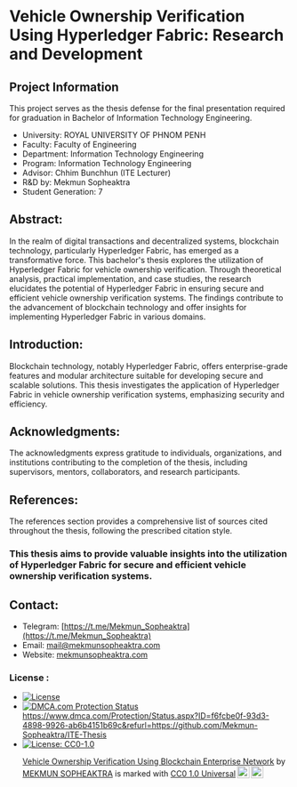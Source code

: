 # Vehicle Ownership Verification Using Hyperledger Fabric: Research and Development

## Project Information
This project serves as the thesis defense for the final presentation required for graduation in Bachelor of Information Technology Engineering.
- University: ROYAL UNIVERSITY OF PHNOM PENH
- Faculty: Faculty of Engineering
- Department: Information Technology Engineering
- Program: Information Technology Engineering
- Advisor: Chhim Bunchhun (ITE Lecturer)
- R&D by: Mekmun Sopheaktra
- Student Generation: 7

## Abstract:
In the realm of digital transactions and decentralized systems, blockchain technology, particularly Hyperledger Fabric, has emerged as a transformative force. This bachelor's thesis explores the utilization of Hyperledger Fabric for vehicle ownership verification. Through theoretical analysis, practical implementation, and case studies, the research elucidates the potential of Hyperledger Fabric in ensuring secure and efficient vehicle ownership verification systems. The findings contribute to the advancement of blockchain technology and offer insights for implementing Hyperledger Fabric in various domains.

## Introduction:
Blockchain technology, notably Hyperledger Fabric, offers enterprise-grade features and modular architecture suitable for developing secure and scalable solutions. This thesis investigates the application of Hyperledger Fabric in vehicle ownership verification systems, emphasizing security and efficiency.

## Acknowledgments:
The acknowledgments express gratitude to individuals, organizations, and institutions contributing to the completion of the thesis, including supervisors, mentors, collaborators, and research participants.

## References:
The references section provides a comprehensive list of sources cited throughout the thesis, following the prescribed citation style.

### This thesis aims to provide valuable insights into the utilization of Hyperledger Fabric for secure and efficient vehicle ownership verification systems.

## Contact:
- Telegram: [https://t.me/Mekmun_Sopheaktra](https://t.me/Mekmun_Sopheaktra)
- Email: mail@mekmunsopheaktra.com
- Website: [mekmunsopheaktra.com](https://mekmunsopheaktra.com)

### License : 
- [![License](https://img.shields.io/badge/License-Apache_2.0-blue.svg)](https://opensource.org/licenses/Apache-2.0)
- <a href="//www.dmca.com/Protection/Status.aspx?ID=e1cc924f-380b-4c43-add6-2838863f6312" title="DMCA.com Protection Status" class="dmca-badge"> <img src ="https://images.dmca.com/Badges/dmca_protected_sml_120m.png?ID=e1cc924f-380b-4c43-add6-2838863f6312"  alt="DMCA.com Protection Status" /></a> <br/> https://www.dmca.com/Protection/Status.aspx?ID=f6fcbe0f-93d3-4898-9926-ab6b4151b69c&refurl=https://github.com/Mekmun-Sopheaktra/ITE-Thesis
- [![License: CC0-1.0](https://img.shields.io/badge/License-CC0_1.0-lightgrey.svg)](http://creativecommons.org/publicdomain/zero/1.0/) <p xmlns:cc="http://creativecommons.org/ns#" xmlns:dct="http://purl.org/dc/terms/"><a property="dct:title" rel="cc:attributionURL" href="https://github.com/Mekmun-Sopheaktra/ITE-Thesis">Vehicle Ownership Verification Using Blockchain Enterprise Network</a> by <a rel="cc:attributionURL dct:creator" property="cc:attributionName" href="https://github.com/Mekmun-Sopheaktra">MEKMUN SOPHEAKTRA</a> is marked with <a href="http://creativecommons.org/publicdomain/zero/1.0?ref=chooser-v1" target="_blank" rel="license noopener noreferrer" style="display:inline-block;">CC0 1.0 Universal<img style="height:22px!important;margin-left:3px;vertical-align:text-bottom;" src="https://mirrors.creativecommons.org/presskit/icons/cc.svg?ref=chooser-v1"><img style="height:22px!important;margin-left:3px;vertical-align:text-bottom;" src="https://mirrors.creativecommons.org/presskit/icons/zero.svg?ref=chooser-v1"></a></p>
